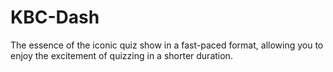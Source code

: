 # KBC-Dash
The essence of the iconic quiz show in a fast-paced format, allowing you to enjoy the excitement of quizzing in a shorter duration.
